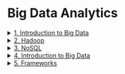 # Big Data Analytics

<details>
  <summary><a href="https://github.com/JaydeepAgravat/Big-Data-Analytics/blob/main/Introduction%20to%20Big%20Data.md">1. Introduction to Big Data</a></summary>
  <br/>

  - Introduction
    - Data
    - Types of Data
    - Sources of Data
    - Computer Data as Information
    - Big Data
    - Sources of Big Data
  - Big Data Characteristics
    1. Volume
    2. Value
    3. Veracity
    4. Visualization
    5. Variety
    6. Velocity
    7. Virality
  - Challenges of Conventional System
    1. Volume of Data
    2. Processing and Analyzing
    3. Management of Data
    4. Velocity
    5. Variety
    6. Veracity
    7. Value
    8. Security and Privacy
    9. Cost
  - Types of Big Data
    1. Structured Data
    2. Unstructured Data
    3. Semi-structured Data
  - Intelligent Data Analysis
    1. Data Collection and Integration
    2. Pre-processing and Cleaning
    3. Pattern Recognition and Machine Learning
    4. Predictive Modeling
    5. Real-time Analysis
    6. Natural Language Processing (NLP)
    7. Cluster Analysis and Segmentation
    8. Deep Learning
    9. Interactive Data Exploration
    10. Ethical Considerations
  - Traditional vs Big Data Business Approach
    - Data Variety
    - Data Processing Speed	
    - Data Sources	
    - Decision-Making	
    - Technology Infrastructure	
    - Cost of Infrastructure	
    - Analytics Tools	
    - Business Strategy
    - Customer Insights	
    - Competitive Advantage	
    - Risk Management	
    - Flexibility and Scalability	
    - Time-to-Insight	
    - Value Extraction from Data	
    - Innovation Focus	
    - Regulatory Compliance Challenges	
  - Case Study of Big Data Solutions
    - Amazon
    - Uber
    - Netflix
    - YouTube
    - OpenAI
</details>

<details>
  <summary><a href="https://github.com/JaydeepAgravat/Big-Data-Analytics/blob/main/Hadoop.md">2. Hadoop</a></summary>
  <br/>
  
  - History of Hadoop
  - Basics of Hadoop
  - Advantage & Disadvantage of Hadoop
  - Why Hadoop Required?
  - Hadoop Distributed File System
    - HDFS Master-Slave Architecture
    - HDFS Core Components
    - Hadoop Cluster
    - HDFS Write Architecture
    - HDFS Write Pipeline
    - Data Streaming & Replication
    - Shutdown of Pipeline or Acknowledgement Stage
  - Hadoop Ecosystem
  - Hadoop Ecosystem Distribution
    - Data Layer Components
    - Supporting Components (Coordinate and Manage Data Processing)
  - Map Reduce
    - Developing a MapReduce Application
    - MapReduce Architecture
    - How MapReduce Works
    - MapReduce Algorithm
    - MapReduce Features
    - Brief Anatomy of a Map Reduce Job run and Failures
      - Anatomy of a MapReduce Job Run
      - Failures in MapReduce Job Run
      - Mitigation Strategies for Failures
    - Map Reduce Types and Formats
      - MapReduce Types
      - MapReduce Formats
  - Hadoop Environment
  - Hadoop Configuration
  - Security in Hadoop
  - Administering Hadoop
  - Monitoring-Maintenance
  - Hadoop Benchmarks
  - Hadoop in the Cloud
</details>

<details>
  <summary><a href="https://github.com/JaydeepAgravat/Big-Data-Analytics/blob/main/NoSQL.md">3. NoSQL</a></summary>
  <br/>
  
  - Introduction
    - What is NoSQL
    - Where is NoSQL used
    - Features of NoSQL
    - Advantages & Disadvantages of NoSQL
  - NoSQL business drivers
  - NoSQL case studies
    1. Memcached
    2. Google's MapReduce
    3. Google's Bigtable
    4. Amazon's DynamoDB
    5. MongoDB
    6. Cassandra
    7. Redis
    8. Couchbase
  - NoSQL data architecture patterns
    1. Key-Value Stores
    2. Graph Stores
    3. Column Family (Bigtable) Stores
    4. Document Stores
    5. Variations of NoSQL Architectural Patterns
  - Using NoSQL to Manage Big Data
    1. Big Data NoSQL Solution:
    2. Understanding Types of Big Data Problems:
    3. NoSQL Database Types for Big Data:
    4. Challenges and Considerations:
  - Analyzing big data with a shared-nothing architecture
    1. Introduction to Shared-Nothing Architecture
    2. Analyzing Big Data with Shared-Nothing Architecture
    3. Components of a Shared-Nothing System:
    4. Use Cases and Applications:
    5. Benefits and Challenges
    6. Examples of Shared-Nothing Systems
    7. Conclusion:
  - Choosing distribution models: master-slave versus peer-to-peer
    1. Introduction to Distribution Models
    2. Master-Slave Distribution Model
    3. Peer-to-Peer Distribution Model
    4. Choosing Between Models
    5. Use Cases
    6. Hybrid Models
    7. Conclusion
  - Four ways that NoSQL systems handle big data problems
    1. Horizontal Scalability
    2. Schema Flexibility
    3. Distribution Models
    4. NoSQL Database Types
  - SQL vs NoSQL  
</details>

<details>
  <summary><a href="https://github.com/JaydeepAgravat/Big-Data-Analytics/blob/main/Mining%20Data%20Stream.md">4. Introduction to Big Data</a></summary>
  <br/>

  - Data Stream Mining
  - Stream Data
  - Stream Data Model
  - Stream Data Architecture
  - ETL
  - Batch vs Steam Processing
  - Stream Computing
  - Sampling Data in a Stream
  - Filtering Streams
  - Counting Distinct Elements in a Stream
  - Estimating Moments
  - Counting Ones in a Window
  - Decaying Window
  - Real time Analytics Platform (RTAP) applications
  - Case Study
    - Real-Time Sentiment Analysis
    - Stock Market Predictions
  - Using Graph Analytics for Big Data: Graph Analytics
</details>

<details>
  <summary><a href="https://github.com/JaydeepAgravat/Big-Data-Analytics/blob/main/Frameworks.md">5. Frameworks</a></summary>
  <br/>

  - Hive
    - Basics of Hive
    - Hive services, HiveQL, Querying Data in Hive
    - Hive Architecture & Components
    - Partitioning and Bucketing in Hive
    - Metadata and Metastore in Hive
    - Types of Metastores in Hive
  - Pig
    - Basics of Pig
    - Feature of Pig
    - Applications of Pig
    - Execution Types or Run Modes
    - Ways to execute Pig program
    - Pig Work Flow & Components
    - Pig Architecture
    - Pig Latin Data Model
    - Pig vs MapReduce
    - Pig vs SQL
    - Pig vs Hive
  - HBase
    - Basics of HBase
    - Storage Mechanism in HBase
    - Features of HBase
    - Use & Application of HBase
    - HBase Architecture and Components
    - Region Server & Region
    - HBase Write & Read
    - Zookeeper in HBase
  - Zookeeper
    - Basics of Zookeeper
    - Service of Zookeeper
    - Benefits of Zookeeper
    - Zookeeper Architecture
    - Zookeeper Data Model
</details>

